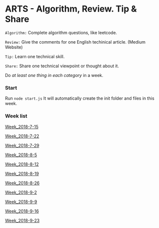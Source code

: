 # ARTS - Algorithm, Review. Tip & Share

`Algorithm:` Complete algorithm questions, like leetcode.

`Review:` Give the comments for one English techinical article. (Medium Website)

`Tip:` Learn one technical skill.

`Share:` Share one technical viewpoint or thought about it. 

Do *at least one thing in each category* in a week. 


### Start
Run ```node start.js``` It will automatically create the init folder and files in this week.

### Week list
[Week_2018-7-15](https://github.com/RogerZZZZZ/ARTS/blob/master/Week_2018-7-15/arts.md)

[Week_2018-7-22](https://github.com/RogerZZZZZ/ARTS/blob/master/Week_2018-7-22/arts.md)

[Week_2018-7-29](https://github.com/RogerZZZZZ/ARTS/blob/master/Week_2018-7-29/arts.md)

[Week_2018-8-5](https://github.com/RogerZZZZZ/ARTS/blob/master/Week_2018-8-5/arts.md)

[Week_2018-8-12](https://github.com/RogerZZZZZ/ARTS/blob/master/Week_2018-8-12/arts.md)

[Week_2018-8-19](https://github.com/RogerZZZZZ/ARTS/blob/master/Week_2018-8-19/arts.md)

[Week_2018-8-26](https://github.com/RogerZZZZZ/ARTS/blob/master/Week_2018-8-26/arts.md)

[Week_2018-9-2](https://github.com/RogerZZZZZ/ARTS/blob/master/Week_2018-9-2/arts.md)

[Week_2018-9-9](https://github.com/RogerZZZZZ/ARTS/blob/master/Week_2018-9-9/arts.md)

[Week_2018-9-16](https://github.com/RogerZZZZZ/ARTS/blob/master/Week_2018-9-16/arts.md)

[Week_2018-9-23](https://github.com/RogerZZZZZ/ARTS/blob/master/Week_2018-9-23/arts.md)